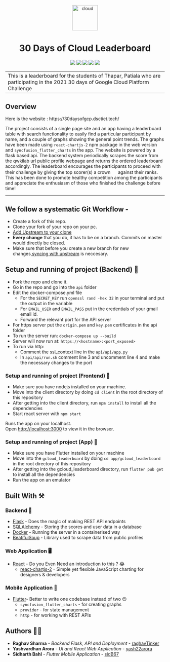 <p align="center">
  <a href="https://github.com/developer-student-club-thapar/30DaysOfCloudLeaderBoard">
    <img src="https://assets.servatom.com/DSC/gcp/cloud-icon.png" alt="cloud" width="80" height="80">
  </a>
  <h1 align="center">30 Days of Cloud Leaderboard</h1>
</p>

<div align="center">
  <h4>
    <a href="https://github.com/developer-student-club-thapar/30DaysOfCloudLeaderBoard/stargazers"><img src="https://img.shields.io/github/stars/developer-student-club-thapar/30DaysOfCloudLeaderBoard.svg?style=plasticr"/></a>
    <a href="https://github.com/developer-student-club-thapar/30DaysOfCloudLeaderBoard/network/"><img src="https://badgen.net/github/forks/developer-student-club-thapar/30DaysOfCloudLeaderBoard"/></a>
    <a href="https://github.com/developer-student-club-thapar/30DaysOfCloudLeaderBoard/commits/master"><img src="https://img.shields.io/github/last-commit/developer-student-club-thapar/30DaysOfCloudLeaderBoard.svg?style=plasticr"/></a>
    <a href="https://github.com/developer-student-club-thapar/30DaysOfCloudLeaderBoard/commits/master"><img src="https://img.shields.io/github/commit-activity/y/developer-student-club-thapar/30DaysOfCloudLeaderBoard.svg?style=plasticr"/></a>
    <a href="https://github.com/developer-student-club-thapar/30DaysOfCloudLeaderBoard/blob/main/LICENSE"><img src="https://img.shields.io/badge/License-MIT-blue.svg"/></a>
  </h4>
</div>

<table  align="center">
  <tr>
    <td>
      This is a leaderboard for the students of Thapar, Patiala who are participating in the 2021 30 days of Google Cloud Platform Challenge
     </td>
   </tr>
</table>

<h2 align='left'>Overview</h2>
Here is the website :  https://30daysofgcp.dsctiet.tech/


The project consists of a single page site and an app having a leaderboard table with search functionality to easily find a particular participant by name, and a couple of graphs showing the general point trends. The graphs have been made using `react-chartjs-2` npm package in the web version and `syncfusion_flutter_charts` in the app. The website is powered by a flask based api. The backend system periodically scrapes the score from the qwkilab url public profile webpage and returns the ordered leaderboard accordingly. The leaderboard encourages the participants to proceed with their challenge by giving the top scorer(s) a crown <img src="https://assets.servatom.com/DSC/gcp/crown.jpeg" height="16px"> against their ranks. This has been done to promote healthy competition among the participants and appreciate the enthusiasm of those who finished the challenge before time! 

<hr>

## We follow a systematic Git Workflow -
- Create a fork of this repo.
- Clone your fork of your repo on your pc.
- [Add Upstream to your clone](https://help.github.com/en/github/collaborating-with-issues-and-pull-requests/configuring-a-remote-for-a-fork)
- **Every change** that you do, it has to be on a branch. Commits on master would directly be closed.
- Make sure that before you create a new branch for new changes,[syncing with upstream](https://help.github.com/en/github/collaborating-with-issues-and-pull-requests/syncing-a-fork) is neccesary.


## Setup and running of project (Backend) 🧮
- Fork the repo and clone it.
- Go in the repo and go into the ```api``` folder <br>
- Edit the docker-compose.yml file
    - For the ```SECRET_KEY``` run ```openssl rand -hex 32``` in your terminal and put the output in the variable
    - For ```EMAIL_USER``` and ```EMAIL_PASS``` put in the credentials of your gmail email id.
    - Forward the relevant port for the API server
- For https server put the  ```origin.pem``` and ```key.pem``` certificates in the api folder
- To run the server run: ```docker-compose up --build```
- Server will now run at: ```https://<hostname>:<port_exposed>```
- To run via http:
    - Comment the ssl_context line in the ```api/api/app.py```
    - In ```api/api/run.sh``` comment line 3 and uncomment line 4 and make the necessary changes to the port

 
### Setup and running of project (Frontend) 🔮

- Make sure you have nodejs installed on your machine.
- Move into the client directory by doing `cd client` in the root directory of this repository
- After getting into the client directory, run `npm install` to install all the dependencies
- Start react server with ```npm start```

Runs the app on your localhost.<br />
Open [http://localhost:3000](http://localhost:3000) to view it in the browser.

### Setup and running of project (App) 📱

- Make sure you have Flutter installed on your machine
- Move into the `gcloud_leaderboard` by doing `cd app/gcloud_leaderboard` in the root directory of this repository
- After getting into the gcloud_leaderboard directory, run `flutter pub get` to install all the dependencies
- Run the app on an emulator


## Built With ⚒
### Backend 📡
<!-- * [Django 3.0](https://www.djangoproject.com) - The web framework used in the project.
* [Django Graphene ( Django Graphene )](https://docs.graphene-python.org/projects/django/en/latest/) - Used to generate GraphQL API -->
* [Flask](https://flask.palletsprojects.com/en/2.0.x/) - Does the magic of making REST API endpoints 
* [SQLAlchemy](https://www.sqlalchemy.org/) - Storing the scores and user data in a database
* [Docker](https://www.docker.com/) - Running the server in a containerised way
* [BeatifulSoup](https://www.crummy.com/software/BeautifulSoup/bs4/doc/) - Library used to scrape data from public profiles

### Web Application 🖥
* [React](https://reactjs.org) - Do you Even Need an introduction to this ? 😂
    * [react-chartjs-2](https://www.npmjs.com/package/react-chartjs-2) - Simple yet flexible JavaScript charting for designers & developers
    
### Mobile Application 📲
* [Flutter](https://flutter.dev/)- Better to write one codebase instead of two 😉
    * `syncfusion_flutter_charts` - for creating graphs
    * `provider` - for state management
    * `http` - for working with REST APIs


## Authors ✍🏻

* **Raghav Sharma** - *Backend Flask, API and Deployment* - [raghavTinker](https://github.com/raghavTinker)
* **Yashvardhan Arora** - *UI and React Web Application* - [yash22arora](https://github.com/yash22arora)
* **Sidharth Bahl** - *Flutter Mobile Application* - [sidB67](https://github.com/sidB67)
